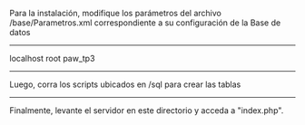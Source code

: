 Para la instalación, modifique los parámetros del archivo /base/Parametros.xml correspondiente a su configuración de la Base de datos

*******************************************************************************

<parametros>
	<host>localhost</host>
	<user>root</user>
	<pass></pass>
	<base>paw_tp3</base>
</parametros>

*******************************************************************************

Luego, corra los scripts ubicados en /sql para crear las tablas

*******************************************************************************

Finalmente, levante el servidor en este directorio y acceda a "index.php".
